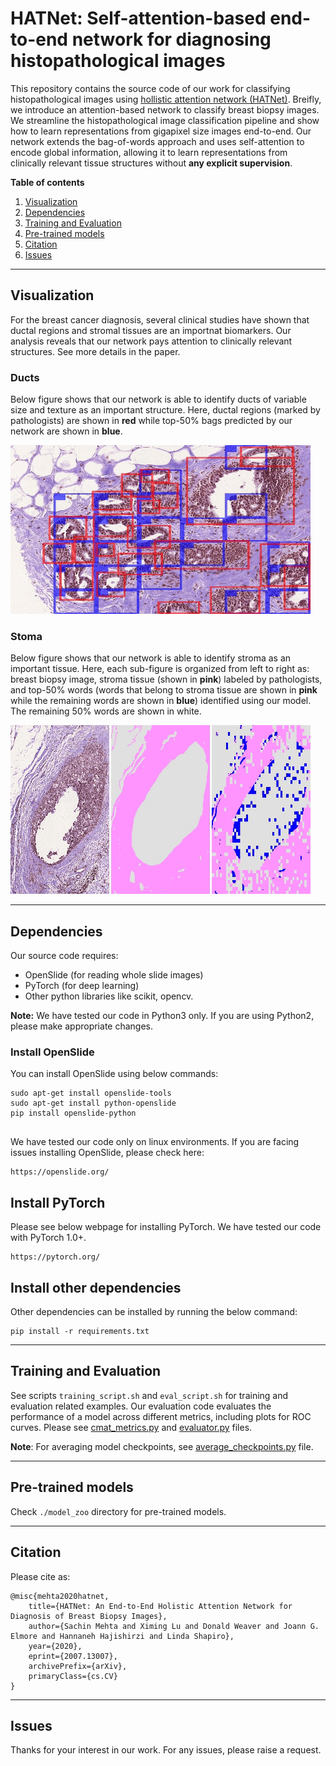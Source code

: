 # HATNet: Self-attention-based end-to-end network for diagnosing histopathological images
This repository contains the source code of our work for classifying histopathological images using [hollistic attention network (HATNet)](https://arxiv.org/abs/2007.13007). Breifly, we introduce an attention-based network to classify breast biopsy images. We streamline the histopathological image classification pipeline and show how to learn representations from gigapixel size images end-to-end. Our network extends the bag-of-words approach and uses self-attention to encode global information, allowing it to learn representations from clinically relevant tissue structures without **any explicit supervision**.


**Table of contents**
 1. [Visualization](#visualization)
 2. [Dependencies](#dependencies)
 3. [Training and Evaluation](#training-and-evaluation)
 4. [Pre-trained models](#pre-trained-models)
 5. [Citation](#citation)
 6. [Issues](#issues)

----

## Visualization
For the breast cancer diagnosis, several clinical studies have shown that ductal regions and stromal tissues are an importnat biomarkers. Our analysis reveals that our network pays attention to clinically relevant structures. See more details in the paper.

### Ducts
Below figure shows that our network is able to identify ducts of variable size and texture as an important structure. Here, ductal regions (marked by pathologists) are shown in **red** while top-50% bags predicted by our network are shown in **blue**. 

![](images/duct.gif)

### Stoma
Below figure shows that our network is able to identify stroma as an important tissue. Here, each sub-figure is organized from left to right as: breast biopsy image, stroma tissue (shown in **pink**) labeled by pathologists, and top-50% words (words that belong to stroma tissue are shown in **pink** while the remaining words are shown in **blue**) identified using our model. The remaining 50% words are shown in white. 

![](images/stroma.gif)

----

## Dependencies

Our source code requires:
* OpenSlide (for reading whole slide images)
* PyTorch (for deep learning)
* Other python libraries like scikit, opencv.

**Note:** We have tested our code in Python3 only. If you are using Python2, please make appropriate changes.

### Install OpenSlide
You can install OpenSlide using below commands:
```
sudo apt-get install openslide-tools
sudo apt-get install python-openslide
pip install openslide-python
 
```

We have tested our code only on linux environments. If you are facing issues installing OpenSlide, please check here:
```
https://openslide.org/
```

## Install PyTorch
Please see below webpage for installing PyTorch. We have tested our code with PyTorch 1.0+.

``` 
https://pytorch.org/
```

## Install other dependencies
Other dependencies can be installed by running the below command:
```
pip install -r requirements.txt 
```

----

## Training and Evaluation
See scripts `training_script.sh` and `eval_script.sh` for training and evaluation related examples. Our evaluation code evaluates the performance of a model across different metrics, including plots for ROC curves. Please see [cmat_metrics.py](https://github.com/sacmehta/HATNet/blob/8f8bcd3b3eb4bd9c8a06d395e52e0989443b3156/metrics/cmat_metrics.py#L4) and [evaluator.py](https://github.com/sacmehta/HATNet/blob/ca24d499cb40fea36f29e551f02e8d663b4046c4/train_and_eval/evaluator.py#L257) files.

**Note**: For averaging model checkpoints, see [average_checkpoints.py](https://github.com/sacmehta/HATNet/blob/5bc3b50766d4c33c64bfffff8010accfe627486b/average_checkpoints.py#L48) file.

----

## Pre-trained models
Check `./model_zoo` directory for pre-trained models.

----

## Citation
Please cite as:

```
@misc{mehta2020hatnet,
    title={HATNet: An End-to-End Holistic Attention Network for Diagnosis of Breast Biopsy Images},
    author={Sachin Mehta and Ximing Lu and Donald Weaver and Joann G. Elmore and Hannaneh Hajishirzi and Linda Shapiro},
    year={2020},
    eprint={2007.13007},
    archivePrefix={arXiv},
    primaryClass={cs.CV}
}
```

----

## Issues
Thanks for your interest in our work. For any issues, please raise a request.  
